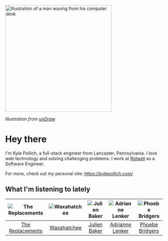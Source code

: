 <img src="https://user-images.githubusercontent.com/6766512/87306713-6f79d900-c4e6-11ea-989a-3242cbfc50c2.png" alt="Illustration of a man waving from his computer desk" height="340" />

_Illustration from [unDraw](https://undraw.co/)_

# Hey there

I'm Kyle Pollich, a full-stack engineer from Lancaster, Pennsylvania. I love web technology and solving challenging problems.
I work at [Ridwell](https://www.ridwell.com/) as a Software Engineer.

For more, check out my personal site: https://kylepollich.com/

## What I'm listening to lately

<!-- begin artists -->
  |![The Replacements](https://i.scdn.co/image/7bbcc5b3c7052356202f17ddebadbabaea3acea2)|![Waxahatchee](https://i.scdn.co/image/373dbf846d126d506ed7855858495e156225fb12)|![Julien Baker](https://i.scdn.co/image/0da664a93e345270966908fbb986dbde6ea4e727)|![Adrianne Lenker](https://i.scdn.co/image/559046511b221fb6127d433a0cdb67f4ba52f6f9)|![Phoebe Bridgers](https://i.scdn.co/image/3b6a427f0c54c0d116c433462ae1dd48474643d0)|
  |:---:|:---:|:---:|:---:|:---:|
  |[The Replacements](https://open.spotify.com/artist/4WPY0N74T3KUja57xMQTZ3)|[Waxahatchee](https://open.spotify.com/artist/5IWCU0V9evBlW4gIeGY4zF)|[Julien Baker](https://open.spotify.com/artist/12zbUHbPHL5DGuJtiUfsip)|[Adrianne Lenker](https://open.spotify.com/artist/4aKWmkWAKviFlyvHYPTNQY)|[Phoebe Bridgers](https://open.spotify.com/artist/1r1uxoy19fzMxunt3ONAkG)|
<!-- end artists -->
